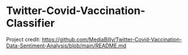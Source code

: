 # Twitter-Covid-Vaccination-Classifier
Project credit: https://github.com/MediaBilly/Twitter-Covid-Vaccination-Data-Sentiment-Analysis/blob/main/README.md
